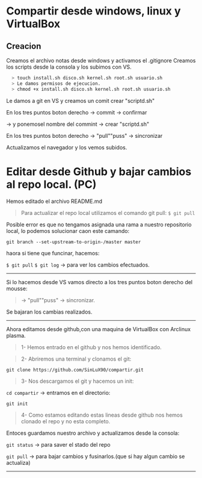 # Compartir desde windows, linux y VirtualBox

## Creacion

Creamos el archivo notas desde windows y activamos el .gitignore
Creamos los scripts desde la consola y los subimos con VS.

```sh
  > touch install.sh disco.sh kernel.sh root.sh usuario.sh
  > Le damos permisos de ejecucion.
  > chmod +x install.sh disco.sh kernel.sh root.sh usuario.sh
```

Le damos a git en VS y creamos un comit crear "scriptd.sh"

En los tres puntos boton derecho -> commit -> confirmar

-> y ponemosel nombre del commint -> crear "scriptd.sh"

En los tres puntos boton derecho -> "pull""puss" -> sincronizar

Actualizamos el navegador y los vemos subidos.

# Editar desde Github y bajar cambios al repo local. (PC)

Hemos editado el archivo README.md

> Para actualizar el repo local utilizamos el comando git pull:
> `$ git pull`

Posible error es que no tengamos asignada una rama a nuestro repositorio local,
lo podemos solucionar caon este camando:

`git branch --set-upstream-to-origin-/master master`

haora si tiene que funcinar, hacemos:

`$ git pull`
`$ git log` -> para ver los cambios efectuados.

---

Si lo hacemos desde VS vamos directo a los tres puntos boton derecho del mousse:

> -> "pull""puss" -> sincronizar.

Se bajaran los cambias realizados.

---

Ahora editamos desde github,con una maquina de VirtualBox con Arclinux plasma.

> 1- Hemos entrado en el github y nos hemos identificado.

> 2- Abriremos una terminal y clonamos el git:

`git clone https://github.com/SinLuX90/compartir.git`

> 3- Nos descargamos el git y hacemos un init:

`cd compartir`  -> entramos en el directorio:

`git init`

> 4- Como estamos editando estas lineas desde github nos hemos clonado el repo y no esta completo.

Entoces guardamos nuestro archivo y actualizamos desde la consola:

`git status`  -> para saver el stado del repo

`git pull`    -> para bajar cambios y fusinarlos.(que si hay algun cambio se actualiza)

---

